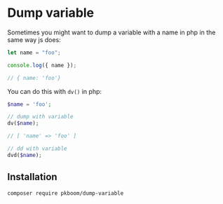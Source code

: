 # Dump variable

Sometimes you might want to dump a variable with a name in php in the same way js does:

```js
let name = "foo";

console.log({ name });

// { name: 'foo'}
```

You can do this with `dv()` in php:

```php
$name = 'foo';

// dump with variable
dv($name);

// [ 'name' => 'foo' ]

// dd with variable
dvd($name);
```

## Installation

```bash
composer require pkboom/dump-variable
```
